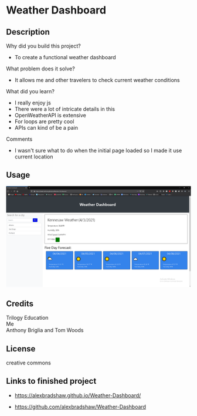 # Weather Dashboard

## Description
Why did you build this project?
- To create a functional weather dashboard

What problem does it solve?
- It allows me and other travelers to check current weather conditions

What did you learn?
- I really enjoy js
- There were a lot of intricate details in this
- OpenWeatherAPI is extensive
- For loops are pretty cool
- APIs can kind of be a pain

Comments
- I wasn't sure what to do when the initial page loaded so I made it use current location

## Usage
![screenshot of pages](assets/screenshot.jpg?raw=true)

## Credits
Trilogy Education
<br>
Me
<br>
Anthony Briglia and Tom Woods

## License
creative commons

## Links to finished project

- https://alexbradshaw.github.io/Weather-Dashboard/

- https://github.com/alexbradshaw/Weather-Dashboard
